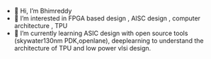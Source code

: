 - 👋 Hi, I’m Bhimreddy
- 👀 I’m interested in FPGA based design , AISC design , computer architecture , TPU
- 🌱 I’m currently learning  ASIC design with open source tools (skywater130nm PDK,openlane), deeplearning to understand the architecture of TPU and low power vlsi design.

<!---
bhim4078652/bhim4078652 is a ✨ special ✨ repository because its `README.md` (this file) appears on your GitHub profile.
You can click the Preview link to take a look at your changes.
--->
